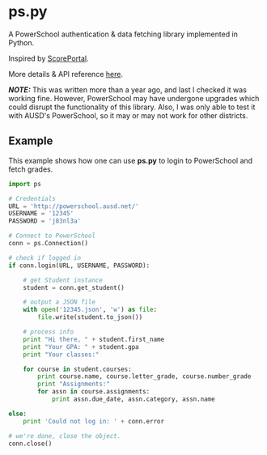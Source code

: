 ps.py
=====

A PowerSchool authentication &amp; data fetching library implemented in Python.

Inspired by [ScorePortal](scoreportal.org).

More details & API reference [here](http://ouiliame.github.io/ps.py).

***NOTE:*** This was written more than a year ago, and last I checked it was working fine. However, PowerSchool may have undergone upgrades which could disrupt the functionality of this library. Also, I was only able to test it with AUSD's PowerSchool, so it may or may not work for other districts.

## Example ##
This example shows how one can use **ps.py** to login to PowerSchool and fetch grades.

```python
import ps

# Credentials
URL = 'http://powerschool.ausd.net/'
USERNAME = '12345'
PASSWORD = 'j83nl3a'

# Connect to PowerSchool
conn = ps.Connection()

# check if logged in
if conn.login(URL, USERNAME, PASSWORD):

	# get Student instance
	student = conn.get_student()

	# output a JSON file
	with open('12345.json', 'w') as file:
		file.write(student.to_json())

	# process info
	print "Hi there, " + student.first_name
	print "Your GPA: " + student.gpa
	print "Your classes:"

	for course in student.courses:
		print course.name, course.letter_grade, course.number_grade
		print "Assignments:"
		for assn in course.assignments:
			print assn.due_date, assn.category, assn.name

else:
	print 'Could not log in: ' + conn.error

# we're done, close the object.
conn.close()

```
